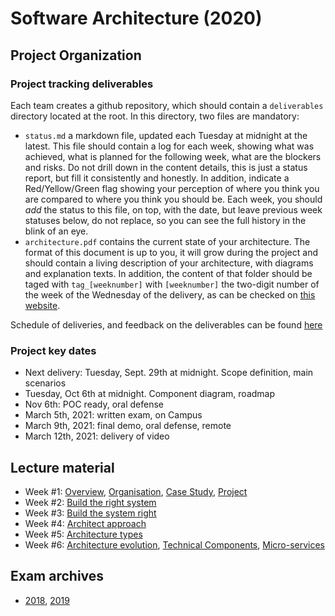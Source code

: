 # Software Architecture (2020)

## Project Organization

### Project tracking deliverables
Each team creates a github repository, which should contain a `deliverables` directory located at the root. In this directory, two files are mandatory:

- `status.md` a markdown file, updated each Tuesday at midnight at the latest. This file should contain a log for each week, showing what was achieved, what is planned for the following week, what are the blockers and risks. Do not drill down in the content details, this is just a status report, but fill it consistently and honestly. In addition, indicate a Red/Yellow/Green flag showing your perception of where you think you are compared to where you think you should be. Each week, you should *add* the status to this file, on top, with the date, but leave previous week statuses below, do not replace, so you can see the full history in the blink of an eye.
- `architecture.pdf` contains the current state of your architecture. The format of this document is up to you, it will grow during the project and should contain a living description of your architecture, with diagrams and explanation texts.
In addition, the content of that folder should be taged with `tag_[weeknumber]` with `[weeknumber]` the two-digit number of the week of the Wednesday of the delivery, as can be checked on [this website](https://weeknumber.net/).

Schedule of deliveries, and feedback on the deliverables can be found [here](https://github.com/gmolines/AL5A/blob/master/deliveries/delivery_feedback.md)

### Project key dates
- Next delivery: Tuesday, Sept. 29th at midnight. Scope definition, main scenarios
- Tuesday, Oct 6th at midnight. Component diagram, roadmap
- Nov 6th: POC ready, oral defense
- March 5th, 2021: written exam, on Campus
- March 9th, 2021: final demo, oral defense, remote
- March 12th, 2021: delivery of video



## Lecture material
- Week #1: [Overview](https://github.com/gmolines/AL5A/blob/master/lectures/week1_1_1_overview_v1.0.pdf), [Organisation](https://github.com/gmolines/AL5A/blob/master/lectures/week1_1_2_organisation_v0.9.pdf), [Case Study](https://github.com/gmolines/AL5A/blob/master/lectures/week1_1_3_case_study_v0.9.pdf), [Project](https://github.com/gmolines/AL5A/blob/master/lectures/week1_1_4_projet_v1.0.pdf)
- Week #2: [Build the right system](https://github.com/gmolines/AL5A/blob/master/lectures/week1_2_1_build_the_right_system_v0.6.pdf)
- Week #3: [Build the system right](https://github.com/gmolines/AL5A/blob/master/lectures/week1_3_1_build_the_system_right_v0.7.pdf)
- Week #4: [Architect approach](https://github.com/gmolines/AL5A/blob/master/lectures/week1_4_1_architectural_approach_v0.6.pdf)
- Week #5: [Architecture types](https://github.com/gmolines/AL5A/blob/master/lectures/week1_5_1_architecture_horizon_v0.7.pdf)
- Week #6: [Architecture evolution](https://github.com/gmolines/AL5A/blob/master/lectures/week1_6_1_architecture_evolution_v0.6.pdf), [Technical Components](https://github.com/gmolines/AL5A/blob/master/lectures/week1_6_2_technical_components_v0.6.pdf), [Micro-services](https://github.com/gmolines/AL5A/blob/master/lectures/week1_6_3_microservice_architecture_v0.3.pdf)

## Exam archives
- [2018](https://github.com/gmolines/AL5A/blob/master/lectures/examen_bimestre_2_2018.pdf), [2019](https://github.com/gmolines/AL5A/blob/master/lectures/examen_bimestre_2_2019.pdf)